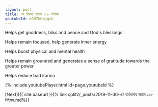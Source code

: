 ```yaml
---
layout: post
title: ওম বিষময় নামায ১০৮ টাইমস
youtubeId: eON7bNpjqsU
---
```

 
 
Helps get goodness, bliss and peace and God's blessings
 
Helps remain focused, help generate inner energy 
 
Helps boost physical and mental health 
 
Helps remain grounded and generates a sense of gratitude towards the greater power 
 
Helps reduce bad karma
 
 
 
 


{% include youtubePlayer.html id=page.youtubeId %}
 
[Next]({{ site.baseurl }}{% link  split2/_posts/2019-11-06-ওম বার্ধমানায় নামায ১০৮ টাইমস.md%})
 
